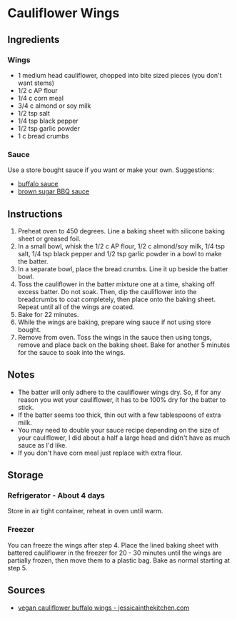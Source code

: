 # Cauliflower Wings

## Ingredients

### Wings
* 1 medium head cauliflower, chopped into bite sized pieces (you don't want stems)
* 1/2 c AP flour
* 1/4 c corn meal
* 3/4 c almond or soy milk
* 1/2 tsp salt
* 1/4 tsp black pepper
* 1/2 tsp garlic powder
* 1 c bread crumbs

### Sauce
Use a store bought sauce if you want or make your own. Suggestions:
* [buffalo sauce](../sauces_and_dressing/buffalo_sauce.md)
* [brown sugar BBQ sauce](../sauces_and_dressing/brown_sugar_bbq_sauce.md)

## Instructions
1. Preheat oven to 450 degrees. Line a baking sheet with silicone baking sheet or greased foil.
2. In a small bowl, whisk the 1/2 c AP flour, 1/2 c almond/soy milk, 1/4 tsp salt, 1/4 tsp black pepper and 1/2 tsp garlic powder in a bowl to make the batter.
3. In a separate bowl, place the bread crumbs. Line it up beside the batter bowl.
4. Toss the cauliflower in the batter mixture one at a time, shaking off excess batter. Do not soak. Then, dip the cauliflower into the breadcrumbs to coat completely, then place onto the baking sheet. Repeat until all of the wings are coated.
5. Bake for 22 minutes.
6. While the wings are baking, prepare wing sauce if not using store bought.
7. Remove from oven. Toss the wings in the sauce then using tongs, remove and place back on the baking sheet. Bake for another 5 minutes for the sauce to soak into the wings.

## Notes
* The batter will only adhere to the cauliflower wings dry. So, if for any reason you wet your cauliflower, it has to be 100% dry for the batter to stick.
* If the batter seems too thick, thin out with a few tablespoons of extra milk.
* You may need to double your sauce recipe depending on the size of your cauliflower, I did about a half a large head and didn't have as much sauce as I'd like.
* If you don't have corn meal just replace with extra flour.

## Storage

### Refrigerator - About 4 days
Store in air tight container, reheat in oven until warm.

### Freezer
You can freeze the wings after step 4. Place the lined baking sheet with battered cauliflower in the freezer for 20 - 30 minutes until the wings are partially frozen, then move them to a plastic bag. Bake as normal starting at step 5.

## Sources
* [vegan cauliflower buffalo wings - jessicainthekitchen.com](https://jessicainthekitchen.com/vegan-cauliflower-buffalo-wings-gluten-free/)
